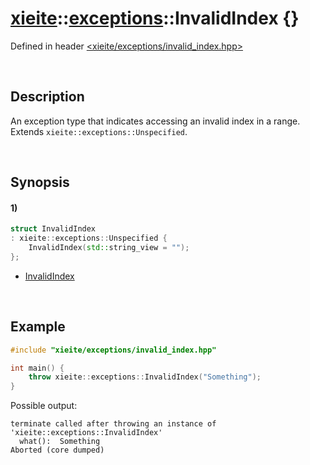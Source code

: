# [xieite](../../xieite.md)\:\:[exceptions](../../exceptions.md)\:\:InvalidIndex \{\}
Defined in header [<xieite/exceptions/invalid_index.hpp>](../../../include/xieite/exceptions/invalid_index.hpp)

&nbsp;

## Description
An exception type that indicates accessing an invalid index in a range. Extends `xieite::exceptions::Unspecified`.

&nbsp;

## Synopsis
#### 1)
```cpp
struct InvalidIndex
: xieite::exceptions::Unspecified {
    InvalidIndex(std::string_view = "");
};
```
- [InvalidIndex](./structures/invalid_index/1/operators/constructor.md)

&nbsp;

## Example
```cpp
#include "xieite/exceptions/invalid_index.hpp"

int main() {
    throw xieite::exceptions::InvalidIndex("Something");
}
```
Possible output:
```
terminate called after throwing an instance of 'xieite::exceptions::InvalidIndex'
  what():  Something
Aborted (core dumped)
```
